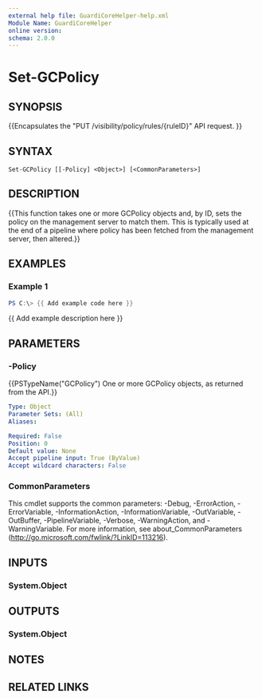 ```yaml
---
external help file: GuardiCoreHelper-help.xml
Module Name: GuardiCoreHelper
online version:
schema: 2.0.0
---
```


# Set-GCPolicy

## SYNOPSIS
{{Encapsulates the "PUT /visibility/policy/rules/{ruleID}" API request. }}

## SYNTAX

```
Set-GCPolicy [[-Policy] <Object>] [<CommonParameters>]
```

## DESCRIPTION
{{This function takes one or more GCPolicy objects and, by ID, sets the policy on the management server to match them. This is typically used at the end of a pipeline where policy has been fetched from the management server, then altered.}}

## EXAMPLES

### Example 1
```powershell
PS C:\> {{ Add example code here }}
```

{{ Add example description here }}

## PARAMETERS

### -Policy
{{PSTypeName("GCPolicy") One or more GCPolicy objects, as returned from the API.}}

```yaml
Type: Object
Parameter Sets: (All)
Aliases:

Required: False
Position: 0
Default value: None
Accept pipeline input: True (ByValue)
Accept wildcard characters: False
```

### CommonParameters
This cmdlet supports the common parameters: -Debug, -ErrorAction, -ErrorVariable, -InformationAction, -InformationVariable, -OutVariable, -OutBuffer, -PipelineVariable, -Verbose, -WarningAction, and -WarningVariable.
For more information, see about_CommonParameters (http://go.microsoft.com/fwlink/?LinkID=113216).

## INPUTS

### System.Object

## OUTPUTS

### System.Object
## NOTES

## RELATED LINKS
